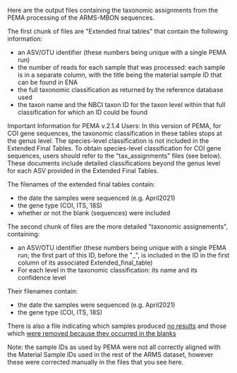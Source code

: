 Here are the output files containing the taxonomic assignments from the PEMA processing of the ARMS-MBON sequences. 

The first chunk of files are "Extended final tables" that contain the following information:
* an ASV/OTU identifier (these numbers being unique with a single PEMA run)
* the number of reads for each sample that was processed: each sample is in a separate column, with the title being the material sample ID that can be found in ENA  
* the full taxonomic classification as returned by the reference database used
* the taxon name and the NBCI taxon ID for the taxon level within that full classification for which an ID could be found 

Important Information for PEMA v.2.1.4 Users: 
In this version of PEMA, for COI gene sequences, the taxonomic classification in these tables stops at the genus level. The species-level classification is not included in the Extended Final Tables. To obtain species-level classification for COI gene sequences, users should refer to the "tax_assignments" files (see below). These documents include detailed classifications beyond the genus level for each ASV provided in the Extended Final Tables.
   
The filenames of the extended final tables contain:
* the date the samples were sequenced (e.g. April2021)
* the gene type (COI, ITS, 18S)
* whether or not the blank (sequences) were included

The second chunk of files are the more detailed "taxonomic assignements", containing:
* an ASV/OTU identifier (these numbers being unique with a single PEMA run; the first part of this ID, before the "_", is included in the ID in the first column of its associated Extended_final_table)
* For each level in the taxonomic classification: its name and its confidence level
  
Their filenames contain:
* the date the samples were sequenced (e.g. April2021)
* the gene type (COI, ITS, 18S)

There is also a file indicating which samples produced [no results](https://github.com/arms-mbon/data_workspace/blob/main/analysis_data/from_pema/processing_batch1/taxonomic_assignments/Samples_with_no_results.xlsx) and those which [were removed because they occurred in the blanks](https://github.com/arms-mbon/data_workspace/blob/main/analysis_data/from_pema/processing_batch1/taxonomic_assignments/OTUs_ASVs%20that%20were%20removed_modified%20because%20they%20occurred%20in%20the%20blanks.xlsx)

Note: the sample IDs as used by PEMA were not all correctly aligned with the Material Sample IDs used in the rest of the ARMS dataset, however these were corrected manually in the files that you see here. 
